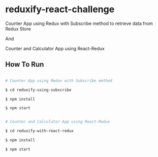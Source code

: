 # reduxify-react-challenge

Counter App using Redux with Subscribe method to retrieve data from Redux Store

And

Counter and Calculator App using React-Redux

## How To Run

``` bash

# Counter App using Redux with Subscribe method

$ cd reduxify-using-subscribe

$ npm install

$ npm start


# Counter and Calculator App using React-Redux

$ cd reduxify-with-react-redux

$ npm install

$ npm start

```
